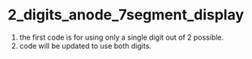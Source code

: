 # 2_digits_anode_7segment_display
1. the first code is for using only a single digit out of 2 possible.
2. code will be updated to use both digits.
